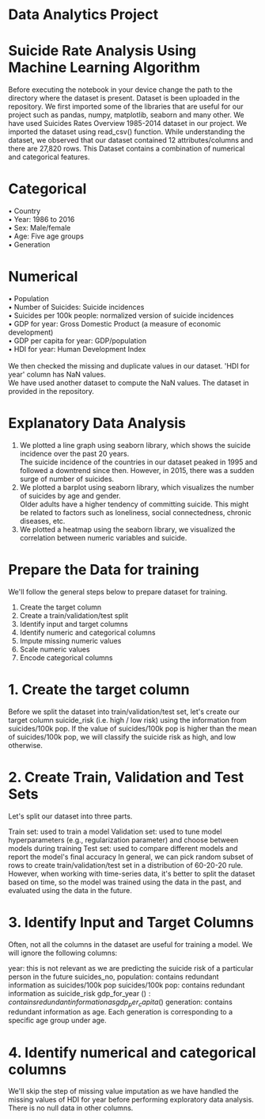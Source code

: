 # Data Analytics Project
# Suicide Rate Analysis Using Machine Learning Algorithm
Before executing the notebook in your device change the path to the directory where the dataset is present.
Dataset is been uploaded in the repository. We first imported some of the libraries that are useful for our project such as pandas, numpy, matplotlib, seaborn and many other.
We have used Suicides Rates Overview 1985-2014 dataset in our project.
We imported the dataset using read_csv() function.
While understanding the dataset, we observed that our dataset contained 12 attributes/columns and there are 27,820 rows.
This Dataset contains a combination of numerical and categorical features.</br>
# Categorical </br>
• Country</br>
• Year: 1986 to 2016</br>
• Sex: Male/female </br>
• Age: Five age groups</br> 
• Generation</br>
# Numerical</br>
• Population</br>
• Number of Suicides: Suicide incidences</br> 
• Suicides per 100k people: normalized version of suicide incidences</br>
• GDP for year: Gross Domestic Product (a measure of economic 
development)</br>
• GDP per capita for year: GDP/population</br>
• HDI for year: Human Development Index</br>
</br>
  We then checked the missing and duplicate values in our dataset. 'HDI for year' column has NaN values.</br>
  We have used another dataset to compute the NaN values. The dataset in provided in the repository.</br>
  # Explanatory Data Analysis
  1. We plotted a line graph using seaborn library, which shows the suicide incidence over the past 20 years.</br>
  The suicide incidence of the countries in our dataset peaked in 1995 and followed a downtrend since then. However, in 2015, there was a sudden surge of number of suicides.</br>
  2. We plotted a barplot using seaborn library, which visualizes the number of suicides by age and gender.</br>Older adults have a higher tendency of committing suicide. This might be related to factors such as loneliness, social connectedness, chronic diseases, etc.</br>
  3. We plotted a heatmap using the seaborn library, we visualized the correlation between numeric variables and suicide.</br>
# Prepare the Data for training
We'll follow the general steps below to prepare dataset for training.</br>
1. Create the target column</br>
2. Create a train/validation/test split</br>
3. Identify input and target columns</br>
4. Identify numeric and categorical columns</br>
5. Impute missing numeric values</br>
6. Scale numeric values</br>
7. Encode categorical columns</br>
# 1. Create the target column
Before we split the dataset into train/validation/test set, let's create our target column suicide_risk (i.e. high / low risk) using the information from suicides/100k pop.
If the value of suicides/100k pop is higher than the mean of suicides/100k pop, we will classify the suicide risk as high, and low otherwise.
# 2. Create Train, Validation and Test Sets
Let's split our dataset into three parts.

Train set: used to train a model
Validation set: used to tune model hyperparameters (e.g., regularization parameter) and choose between models during training
Test set: used to compare different models and report the model's final accuracy
In general, we can pick random subset of rows to create train/validation/test set in a distribution of 60-20-20 rule. However, when working with time-series data, it's better to split the dataset based on time, so the model was trained using the data in the past, and evaluated using the data in the future.
# 3. Identify Input and Target Columns
Often, not all the columns in the dataset are useful for training a model. We will ignore the following columns:

year: this is not relevant as we are predicting the suicide risk of a particular person in the future
suicides_no, population: contains redundant information as suicides/100k pop
suicides/100k pop: contains redundant information as suicide_risk
gdp_for_year ($): contains redundant information as gdp_per_capita ($)
generation: contains redundant information as age. Each generation is corresponding to a specific age group under age.
# 4. Identify numerical and categorical columns
We'll skip the step of missing value imputation as we have handled the missing values of HDI for year before performing exploratory data analysis. There is no null data in other columns.
